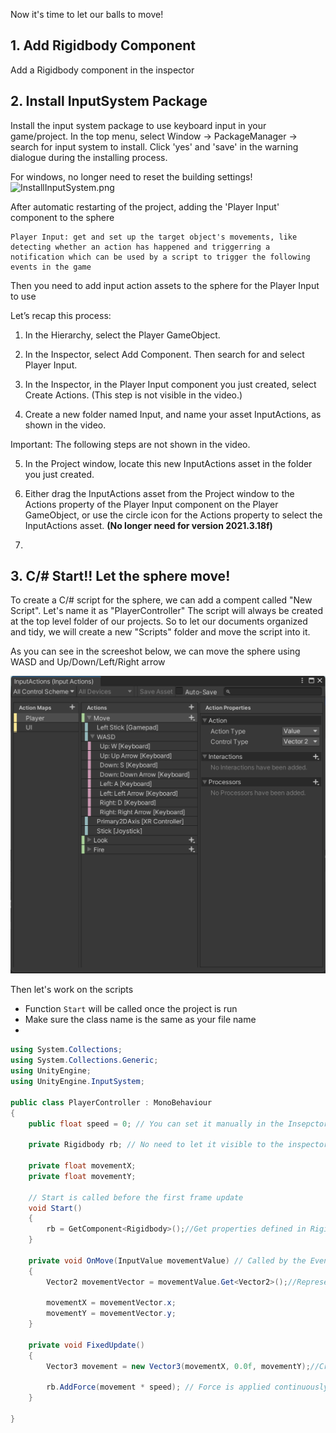 Now it's time to let our balls to move!
## 1. Add Rigidbody Component
Add a Rigidbody component in the inspector
## 2. Install InputSystem Package
Install the input system package to use keyboard input in your game/project.
In the top menu, select Window -> PackageManager -> search for input system to install.
Click 'yes' and 'save' in the warning dialogue during the installing process.

For windows, no longer need to reset the building settings!
![InstallInputSystem.png](InstallInputSystem.png)


After automatic restarting of the project, adding the 'Player Input' component to the sphere
```
Player Input: get and set up the target object's movements, like detecting whether an action has happened and triggerring a notification which can be used by a script to trigger the following events in the game
```

Then you need to add input action assets to the sphere for the Player Input to use

Let’s recap this process:

1. In the Hierarchy, select the Player GameObject.

2. In the Inspector, select Add Component. Then search for and select Player Input.

3. In the Inspector, in the Player Input component you just created, select Create Actions. (This step is not visible in the video.)

4. Create a new folder named Input, and name your asset InputActions, as shown in the video.

Important: The following steps are not shown in the video.

5. In the Project window, locate this new InputActions asset in the folder you just created.

1. Either drag the InputActions asset from the Project window to the Actions property of the Player Input component on the Player GameObject, or use the circle icon for the Actions property to select the InputActions asset. **(No longer need for version 2021.3.18f)**
2. 
## 3. C/# Start!! Let the sphere move!
To create a C/# script for the sphere, we can add a compent called "New Script". Let's name it as "PlayerController"
The script will always be created at the top level folder of our projects. 
So to let our documents organized and tidy, we will create a new "Scripts" folder and move the script into it.

As you can see in the screeshot below, we can move the sphere using WASD and Up/Down/Left/Right arrow

![InputActionsSetting.png](img/InputActionsSetting.png)

Then let's work on the scripts
- Function `Start` will be called once the project is run
- Make sure the class name is the same as your file name
- 
``` c#
using System.Collections;
using System.Collections.Generic;
using UnityEngine;
using UnityEngine.InputSystem;

public class PlayerController : MonoBehaviour
{
    public float speed = 0; // You can set it manually in the Insepctor

    private Rigidbody rb; // No need to let it visible to the inspector and make sure the data type is the same as it shown in the Inspector

    private float movementX;
    private float movementY;

    // Start is called before the first frame update
    void Start()
    {
        rb = GetComponent<Rigidbody>();//Get properties defined in RigidBody
    }

    private void OnMove(InputValue movementValue) // Called by the EventSystem when a Move event occurs.
    {
        Vector2 movementVector = movementValue.Get<Vector2>();//Representation of 2D vectors and points.

        movementX = movementVector.x;
        movementY = movementVector.y;
    }

    private void FixedUpdate()
    {
        Vector3 movement = new Vector3(movementX, 0.0f, movementY);//Creates a new vector with given x, y, z components. !Tip: coordinates must be in Float!!!!

        rb.AddForce(movement * speed); // Force is applied continuously along the direction of the force vector
    }

}
```